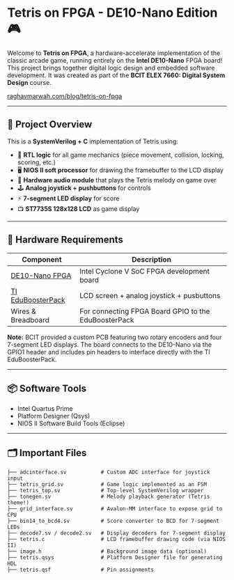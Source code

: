 # Tetris on FPGA - DE10-Nano Edition 🎮

Welcome to **Tetris on FPGA**, a hardware-accelerate implementation of the classic arcade game, running entirely on the **Intel DE10-Nano** FPGA board! This project brings together digital logic design and embedded software development. It was created as part of the **BCIT ELEX 7660: Digital System Design** course.

[raghavmarwah.com/blog/tetris-on-fpga](https://raghavmarwah.com/blog/tetris-on-fpga)

---

## 🚀 Project Overview

This is a **SystemVerilog + C** implementation of Tetris using:

- 🧠 **RTL logic** for all game mechanics (piece movement, collision, locking, scoring, etc.)
- 🖥️ **NIOS II soft processor** for drawing the framebuffer to the LCD display
- 🎵 **Hardware audio module** that plays the Tetris melody on game over
- 🕹️ **Analog joystick + pushbuttons** for controls
- ⚡ **7-segment LED display** for score
- 📺 **ST7735S 128x128 LCD** as game display

---

## 🔧 Hardware Requirements

| Component              | Description                                      |
|------------------------|--------------------------------------------------|
| [DE10-Nano FPGA](https://www.terasic.com.tw/cgi-bin/page/archive.pl?Language=English&CategoryNo=167&No=1046)       | Intel Cyclone V SoC FPGA development board       |
| [TI EduBoosterPack](https://www.ti.com/tool/BOOSTXL-EDUMKII)   | LCD screen + analog joystick + pusbuttons   |
| Wires & Breadboard   | For connecting FPGA Board GPIO to the EduBoosterPack |

**Note:** BCIT provided a custom PCB featuring two rotary encoders and four 7-segment LED displays. The board connects to the DE10-Nano via the GPIO1 header and includes pin headers to interface directly with the TI EduBoosterPack.

---

## 📦 Software Tools

- Intel Quartus Prime
- Platform Designer (Qsys)
- NIOS II Software Build Tools (Eclipse)

---

## 🗂️ Important Files

```plaintext
├── adcinterface.sv           # Custom ADC interface for joystick input
├── tetris_grid.sv            # Game logic implemented as an FSM
├── tetris_top.sv             # Top-level SystemVerilog wrapper
├── tonegen.sv                # Melody playback generator (Tetris theme!)
├── grid_interface.sv         # Avalon-MM interface to expose grid to CPU
├── bin14_to_bcd4.sv          # Score converter to BCD for 7-segment LEDs
├── decode7.sv / decode2.sv   # Display decoders for 7-segment display
├── tetris.c                  # LCD framebuffer drawing code (via NIOS II)
├── image.h                   # Background image data (optional)
├── tetris.qsys               # Platform Designer file for generating HDL
├── tetris.qsf                # Pin assignments
```
